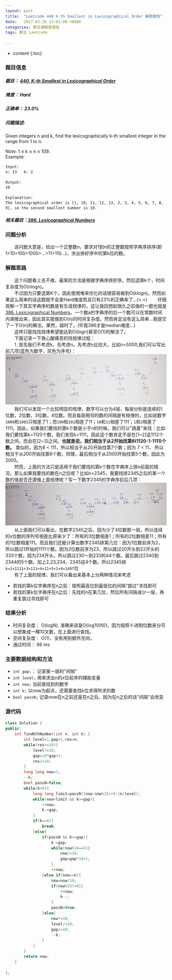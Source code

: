 ```yaml
---
layout: post
title:  "Leetcode 440 K-th Smallest in Lexicographical Order 解题报告"
date:   2017-03-26 12:01:00 +0800
categories: 算法课解题报告
tags: 算法 Leetcode

---
```


* content
{:toc}

### 题目信息

##### 题目： [440. K-th Smallest in Lexicographical Order](https://leetcode.com/problems/k-th-smallest-in-lexicographical-order/#/description)  

##### 难度： Hard  

##### 正确率： 23.0% 

##### 问题描述:  

Given integers n and k, find the lexicographically k-th smallest integer in the range from 1 to n.  

Note: 1 ≤ k ≤ n ≤ 109.  
Example:  
```
Input:
n: 13   k: 2

Output:
10

Explanation:
The lexicographical order is [1, 10, 11, 12, 13, 2, 3, 4, 5, 6, 7, 8, 9], so the second smallest number is 10.
```  



##### 相关题目：[386. Lexicographical Numbers](https://leetcode.com/problems/lexicographical-numbers/#/description)

### 问题分析
　　该问题大意是，给出一个正整数n，要求对1到n的正整数按照字典序排序(即 1>10>100>1000>...>11>110...)，求出排好序中的第k位的数。  
  
### 解题思路
　　这个问题看上去不难，最笨的方法是根据字典序排好序。然后选第k个，时间复杂度为O(nlogn)。  
　　不过因为只要选第K个，因此使用堆来优化的话很容易做到O(klogn)。然而如果这么简单的话这题就不会是Hard难度而且只有23%的正确率了...(>.<)
　　仔细观察一下其实字典序的数是有生成规律的，这让我回想起很久之前做的一题也就是[386. Lexicographical Numbers]()。一个数a的字典序的后一个数可以在常数时间内递推出来，因此其实能做到O(n)的时间复杂度。然而肯定没有这么简单...我提交了一下O(n)的解法，果然，超时了。(毕竟386才是median难度...)  
　　这样只能找找规律希望能达到O(logn)甚至O(1)的解法了。  
　　下面记录一下我心酸痛苦的找规律过程：  
　　1. 首先我们不考虑k，先考虑n。先考虑n比较大，比如n=5000,我们可以写出前几项(蓝色为数字，灰色为序号)：  
![](/images/analysis.jpg)  
　　我们可以发现一个比较明显的规律，数字可以分为4层，每层分别是连续的1位数，2位数，3位数，4位数。而且每层相邻的数的间隔是有规律的，比如说数字`1000`和`1001`只相差了1；而`100`和`101`相差了11；`10`和`11`相差了111；`1`和`2`相差了1111。因此，如果我们要找的第k个数是小于n的时候，我们可以"跳着"来找：比如我们要找第k=1120个数，我们发现k>1111，因此这个数肯定不是在[1\~2]这1112个数之间，而会在[2\~3]之间。**也就是说，我们相当于从2开始找第8(1120-1-1111)个数。** 类似的，因为8 < 111，所以相当于从20开始找第7个数；因为 7 < 11， 所以相当于从200开始找第6个数，同理，最后相当于从2000开始找第5个数，因此为2005。  
　　然而，上面的方法只是适用于我们要找的第k个数在字典序上排n前面的情况。那么如果我要找的数在n之后呢？比如n=2345，我要找排2345之后的某一个数的值是否还遵循上面规律呢？写一下数字2345的字典序前后几项：  
![](/images/analysis2.jpg)  
　　从上面我们可以看出，在数字2345之后，因为少了4位数那一层，所以连续的x位数的序列号相差比原来少了：所有的3位数相差1；所有的2位数相差11；所有的1位数相差111。而且我们还能计算出数字2345排第几位：因为1位数前序为2，所以跳过1开始的1111个数。因为2位数前序为23，所以跳过20开头到22开头的333个数。因为234开头，所以跳过230～到233的44个数。最后跳过2340到2344的5个数。加上2,23,234，2345这4个数。所以2345排 `k=1×1111+3×111+4×11+5×1+4=1497`位  
　　有了上面的规律，我们可以看出来基本上分两种情况来考虑  
- 若找的第k位字典序在n之前：按照最高位到最低位的间隔"跳过"寻找即可
- 若找的第k位字典序在n之后：先找的n在第几位，然后所有间隔减少一层，再重复跳过寻找即可
　　
### 结果分析

- 时间复杂度： O(logN), 准确来说是O(log10(N))，因为按照十进制位数来分可以想象成一棵10叉数，在上面进行查找。
- 空间复杂度： O(1)，没有用到额外空间。
- 通过时间： 66 ms

### 主要数据结构和方法

- `int gap;`： 记录某一层的"间隔"
- `int level;` 用来求出n的x位前序的辅助变量
- `int now;` 当前查找到的数字
- `int k;` 以now为起点，还需要查找k位求得所求的数
- `bool passN;` 记录now在n之前还是在n之后。因为在n之后的话"间隔"会改变

### 源代码

```cpp
class Solution {
public:
    int findKthNumber(int n, int k) {
        int level=1,gap=1,res=n;
        while(res>=10){
            level*=10;
            gap=10*gap+1;
            res/=10;
        }
        long long now=1;
        --k;
        bool passN=false;
        while(k>0){
            long long limit=passN?(now-now%10)+9:(n/level);
            while(now<limit && k>=gap){
                ++now;
                k-=gap;
            }
            if(k==0){
                break;
            }else{
                if(passN && k>=gap){
                    k-=gap;
                    while(now%10==9){
                        now/=10;
                        gap=gap*10+1;
                    }
                    ++now;
                }else if(now==n){
                    now=now/10;
                    if(now%10!=9){
                        ++now;
                        k--;
                    }
                    passN=true;
                }else{
                    now*=10;
                    level/=10;
                    gap/=10;
                    --k;
                }
            }
        }
        return now;
    }

};
```